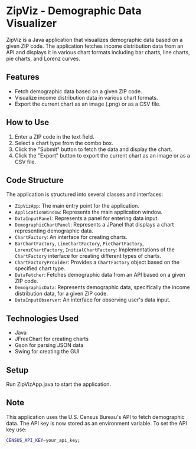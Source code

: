 # ZipViz - Demographic Data Visualizer

ZipViz is a Java application that visualizes demographic data based on a given ZIP code. The application fetches income distribution data from an API and displays it in various chart formats including bar charts, line charts, pie charts, and Lorenz curves.

## Features

- Fetch demographic data based on a given ZIP code.
- Visualize income distribution data in various chart formats.
- Export the current chart as an image (.png) or as a CSV file.

## How to Use

1. Enter a ZIP code in the text field.
2. Select a chart type from the combo box.
3. Click the "Submit" button to fetch the data and display the chart.
4. Click the "Export" button to export the current chart as an image or as a CSV file.

## Code Structure

The application is structured into several classes and interfaces:

- `ZipVizApp`: The main entry point for the application.
- `ApplicationWindow`: Represents the main application window.
- `DataInputPanel`: Represents a panel for entering data input.
- `DemographicChartPanel`: Represents a JPanel that displays a chart representing demographic data.
- `ChartFactory`: An interface for creating charts.
- `BarChartFactory`, `LineChartFactory`, `PieChartFactory`, `LorenzChartFactory`, `InitialChartFactory`: Implementations of the `ChartFactory` interface for creating different types of charts.
- `ChartFactoryProvider`: Provides a `ChartFactory` object based on the specified chart type.
- `DataFetcher`: Fetches demographic data from an API based on a given ZIP code.
- `DemographicData`: Represents demographic data, specifically the income distribution data, for a given ZIP code.
- `DataInputObserver`: An interface for observing user's data input.

## Technologies Used

- Java
- JFreeChart for creating charts
- Gson for parsing JSON data
- Swing for creating the GUI

## Setup

Run ZipVizApp.java to start the application.

## Note

This application uses the U.S. Census Bureau's API to fetch demographic data. The API key is now stored as an environment variable. To set the API key use:

```bash
CENSUS_API_KEY=your_api_key;